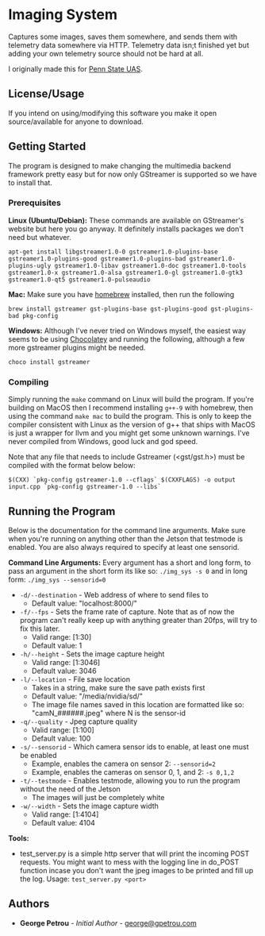 
# Imaging System

Captures some images, saves them somewhere, and sends them with telemetry data somewhere via HTTP. Telemetry data isn;t finished yet but adding your own telemetry source should not be hard at all.

I originally made this for [Penn State UAS](https://uas.engr.psu.edu).

## License/Usage

If you intend on using/modifying this software you make it open source/available for anyone to download.

## Getting Started

The program is designed to make changing the multimedia backend framework pretty easy but for now only GStreamer is supported so we have to install that.

### Prerequisites

**Linux (Ubuntu/Debian):** These commands are available on GStreamer's website but here you go anyway. It definitely installs packages we don't need but whatever.
```
apt-get install libgstreamer1.0-0 gstreamer1.0-plugins-base gstreamer1.0-plugins-good gstreamer1.0-plugins-bad gstreamer1.0-plugins-ugly gstreamer1.0-libav gstreamer1.0-doc gstreamer1.0-tools gstreamer1.0-x gstreamer1.0-alsa gstreamer1.0-gl gstreamer1.0-gtk3 gstreamer1.0-qt5 gstreamer1.0-pulseaudio
```
**Mac:** Make sure you have [homebrew](https://brew.sh) installed, then run the following
```
brew install gstreamer gst-plugins-base gst-plugins-good gst-plugins-bad pkg-config
```
**Windows:** Although I've never tried on Windows myself, the easiest way seems to be using [Chocolatey](https://chocolatey.org) and running the following, although a few more gstreamer plugins might be needed.
```
choco install gstreamer
```

### Compiling

Simply running the `make` command on Linux will build the program. If you're building on MacOS then I recommend installing `g++-9` with homebrew, then using the command `make mac` to build the program. This is only to keep the compiler consistent with Linux as the version of g++ that ships with MacOS is just a wrapper for llvm and you might get some unknown warnings. I've never compiled from Windows, good luck and god speed.

Note that any file that needs to include Gstreamer (<gst/gst.h>) must be compiled with the format below below:
```
$(CXX) `pkg-config gstreamer-1.0 --cflags` $(CXXFLAGS) -o output input.cpp `pkg-config gstreamer-1.0 --libs`
```

## Running the Program

Below is the documentation for the command line arguments. Make sure when you're running on anything other than the Jetson that testmode is enabled. You are also always required to specify at least one sensorid.

**Command Line Arguments:**
Every argument has a short and long form, to pass an argument in the short form its like so: `./img_sys -s 0` and in long form: `./img_sys --sensorid=0`

- `-d/--destination` - Web address of where to send files to
	- Default value: "localhost:8000/"
- `-f/--fps` - Sets the frame rate of capture. Note that as of now the program can't really keep up with anything greater than 20fps, will try to fix this later.
	- Valid range: [1:30]
	- Default value: 1
- `-h/--height` - Sets the image capture height
	- Valid range: [1:3046]
	- Default value: 3046
- `-l/--location` - File save location
	- Takes in a string, make sure the save path exists first
	- Default value: "/media/nvidia/sd/"
	- The image file names saved in this location are formatted like so: "camN_######.jpeg" where N is the sensor-id
- `-q/--quality` - Jpeg capture quality
	- Valid range: [1:100]
	- Default value: 100
- `-s/--sensorid` - Which camera sensor ids to enable, at least one must be enabled
	- Example, enables the camera on sensor 2: `--sensorid=2`
	- Example, enables the cameras on sensor 0, 1, and 2: `-s 0,1,2`
- `-t/--testmode` - Enables testmode, allowing you to run the program without the need of the Jetson
	- The images will just be completely white
 - `-w/--width` - Sets the image capture width
	 - Valid range: [1:4104]
	 - Default value: 4104

**Tools:**

 - test_server.py is a simple http server that will print the incoming POST requests. You might want to mess with the logging line in do_POST function incase you don't want the jpeg images to be printed and fill up the log. Usage: `test_server.py <port>`

## Authors

* **George Petrou** - *Initial Author* - george@gpetrou.com
